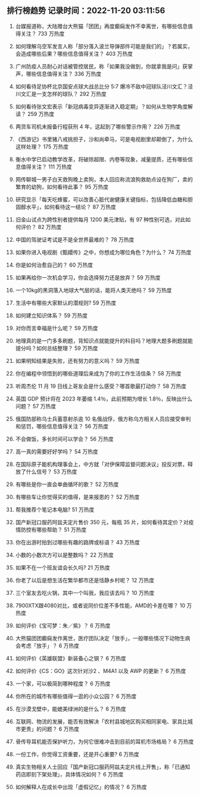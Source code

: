 
## 排行榜趋势 记录时间：2022-11-20 03:11:56
  
  1. 台媒报道称，大陆赠台大熊猫「团团」再度癫痫发作不幸离世，有哪些信息值得关注？ 733 万热度
    
  2. 如何理解乌空军发言人称「部分落入波兰导弹部件可能是我们的」？若属实，会造成哪些后果？哪些信息值得关注？ 403 万热度
    
  3. 广州防疫人员耐心对话被管控居民，称「如果我没做到，你就拿我是问」获掌声，哪些信息值得关注？ 336 万热度
    
  4. 如何看待足协杯北京国安点球大战总比分 5:7 爆冷不敌中冠球队泾川文汇？泾川文汇是一支怎样的球队？ 292 万热度
    
  5. 如何看待张文宏表示「新冠病毒变异逐渐进入稳定期」？如何从生物学角度解读？ 259 万热度
    
  6. 两货车司机未报备行程获刑 4 年，这起到了哪些警示作用？ 226 万热度
    
  7. 《西游记》书里猪八戒挑担子，沙和尚牵马，可是电视剧里却颠倒了，为什么这样处理？ 175 万热度
    
  8. 衡水中学已启动教学改革，将破除超限、内卷等现象，减量提质，还有哪些信息值得关注？ 111 万热度
    
  9. 网传聊城一男子白天救狗晚上卖狗，本人回应称流浪狗救助点设在狗厂，卖的繁育的幼狗，如何看待此事？ 95 万热度
    
  10. 研究显示「每天吃蜂蜜，可以改善心脏代谢健康关键指标，包括降低血糖和胆固醇水平」，如何看待这一结论？ 87 万热度
    
  11. 旧金山试点为跨性别者提供每月 1200 美元津贴，有 97 种性别可选，对此如何评价？ 82 万热度
    
  12. 中国的驾驶证考试是不是全世界最难的？ 78 万热度
    
  13. 如果你进入电视剧《甄嬛传》之中，你想成为哪位角色？为什么？ 74 万热度
    
  14. 你是如何治愈自己的？ 60 万热度
    
  15. 如果再给你一次机会学习，你会选择努力还是放弃？ 59 万热度
    
  16. 一个10kg的黑洞落入地球大气层的话，能将人类灭绝吗？ 59 万热度
    
  17. 生活中有哪些大家默认的潜规则? 59 万热度
    
  18. 如何建立知识体系？ 59 万热度
    
  19. 对你而言幸福是什么呢？ 59 万热度
    
  20. 地理真的是一门多多刷题，背知识点就能提升的科目吗？地理大题多刷题就能提分吗？如何总结整理？ 59 万热度
    
  21. 如果明知结果是失败，还有努力的意义吗？ 59 万热度
    
  22. 你在编程中领悟到的哪些道理后来成为了你的工作生活信条？ 58 万热度
    
  23. 听周杰伦 11 月 19 日线上哥友会是什么感受？哪首歌最打动你？ 58 万热度
    
  24. 英国 GDP 预计将在 2023 年萎缩 1.4％，此前预期为增长 1.8％，反映出什么问题？ 57 万热度
    
  25. 俄国防部称乌士兵蓄意射杀逾 10 名俄战俘，俄方称乌方相关人员应接受审判和惩罚，哪些信息值得关注？ 56 万热度
    
  26. 不会做饭，多长时间可以学会？ 56 万热度
    
  27. 高一真的需要好好学吗？ 54 万热度
    
  28. 在国际原子能机构理事会上，中方就「对伊保障监督问题决议」投反对票，释放了什么信号？ 53 万热度
    
  29. 有哪些是你一直会单曲循环的歌？ 52 万热度
    
  30. 有哪些车让你觉得买的值得，是来报恩的？ 52 万热度
    
  31. 帮我推荐个笔记本电脑? 51 万热度
    
  32. 国产新冠口服药阿兹夫定片售价 350 元，每瓶 35 片，如何看待其定价？对疫情防控有哪些帮助？ 51 万热度
    
  33. 你在出游时拍到过哪些有趣的路牌或标语？ 43 万热度
    
  34. 小数的小数次方可以是整数吗？ 22 万热度
    
  35. 如果不在一个班友谊会长久吗? 21 万热度
    
  36. 你老了以后是想生活在繁华都市还是恬静乡村呢？ 12 万热度
    
  37. 三个室友去吃火锅，其中一个叫我，我应该去吗？ 10 万热度
    
  38. 7900XTX跟4080对比，或者说同价位差不多性能，AMD的卡差在哪？ 10 万热度
    
  39. 如何评价《宝可梦：朱／紫》？ 6 万热度
    
  40. 大熊猫团团癫痫发作离世，医疗团队决定「放手」，一般哪些情况下动物生病会考虑「放手」？ 6 万热度
    
  41. 如何评价《英雄联盟》新装备心之钢？ 6 万热度
    
  42. 如何评价《CS：GO》这次针对沙2 、M4A1 以及 AWP 的更新？ 6 万热度
    
  43. 一个家，可以极简到哪种程度？ 6 万热度
    
  44. 你所在的城市有哪些值得一逛的小众公园？ 6 万热度
    
  45. 在沙漠戈壁中，能媲美绿洲的是什么？ 6 万热度
    
  46. 互联网、物流的发展，能否有效解决「农村县城地区购买相同家电、家具比城市更贵」的问题？ 6 万热度
    
  47. 骨传导耳机能否保护听力，为何它很难冲击到目前的耳机市场格局？ 6 万热度
    
  48. 一份工作，你觉得工资重要，还是开心重要? 6 万热度
    
  49. 真实生物相关人士回应「国产新冠口服药阿兹夫定片线上开售」，称「已通知药店即刻下架处理」，具体情况如何？ 6 万热度
    
  50. 如何解释人在成长中出现「虚假记忆」的情况？ 6 万热度
    